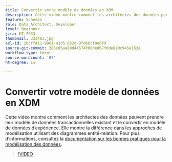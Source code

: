 ```yaml
---
title: Convertir votre modèle de données en XDM
description: Cette vidéo montre comment les architectes des données peuvent prendre leur modèle de données transactionnelles existant et le convertir en modèle de données d’expérience. Elle montre la différence dans les approches de modélisation utilisant des diagrammes entité-relation.
feature: Schemas
role: Data Architect, Developer
level: Beginner
jira: KT-7933
thumbnail: 333483.jpg
exl-id: 20cff411-99e1-42d5-852d-9fd66cf0e6f9
source-git-commit: 286c85aa88d44574f00ded67f0de8e0c945a153e
workflow-type: tm+mt
source-wordcount: '87'
ht-degree: 1%

---
```


# Convertir votre modèle de données en XDM

Cette vidéo montre comment les architectes des données peuvent prendre leur modèle de données transactionnelles existant et le convertir en modèle de données d’expérience. Elle montre la différence dans les approches de modélisation utilisant des diagrammes entité-relation. Pour plus d’informations, consultez la [documentation sur les bonnes pratiques pour la modélisation des données](https://experienceleague.adobe.com/docs/experience-platform/xdm/schema/best-practices.html?lang=fr).

>[!VIDEO](https://video.tv.adobe.com/v/333483?learn=on&enablevpops)

